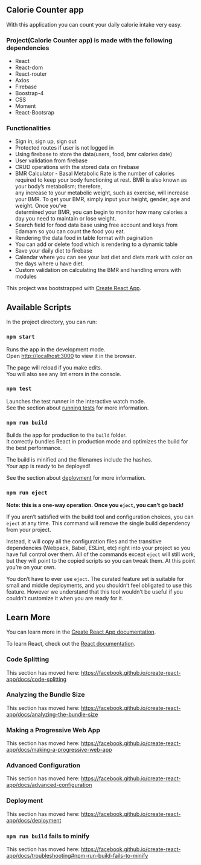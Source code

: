 ## Calorie Counter app
With this application you can count your daily calorie intake very easy.

### Project(Calorie Counter app) is made with the following dependencies
<ul>
<li>React</li>
<li>React-dom</li>
<li>React-router</li>
<li>Axios</li>
<li>Firebase</li>
<li>Boostrap-4</li>
<li>CSS</li>
<li>Moment</li>
<li>React-Bootsrap</li>
</ul>


### Functionalities
- Sign in, sign up, sign out <br>
- Protected routes if user is not logged in <br>
- Using firebase to store the data(users, food, bmr calories date)<br>
- User validation from firebase <br>
- CRUD operations with the stored data on firebase <br>
- BMR Calculator - Basal Metabolic Rate is the number of calories required to keep your body functioning at rest. BMR is also known as your body’s metabolism; therefore,<br> 
  any increase to your metabolic weight, such as exercise, will increase your BMR. To get your BMR, simply input your height, gender, age and weight. Once you’ve<br>
  determined your BMR, you can begin to monitor how many calories a day you need to maintain or lose weight.<br>
- Search field for food data base using free account and keys from Edamam so you can count the food you eat.<br>
- Rendering the data food in table format with pagination <br>
- You can add or delete food which is rendering to a dynamic table 
- Save your daily diet to firebase <br>
- Calendar where you can see your last diet and diets mark with color on the days where u have diet. <br>
- Custom validation on calculating the BMR and handling errors with modules <br>




This project was bootstrapped with [Create React App](https://github.com/facebook/create-react-app).

## Available Scripts

In the project directory, you can run:

### `npm start`

Runs the app in the development mode.<br>
Open [http://localhost:3000](http://localhost:3000) to view it in the browser.

The page will reload if you make edits.<br>
You will also see any lint errors in the console.

### `npm test`

Launches the test runner in the interactive watch mode.<br>
See the section about [running tests](https://facebook.github.io/create-react-app/docs/running-tests) for more information.

### `npm run build`

Builds the app for production to the `build` folder.<br>
It correctly bundles React in production mode and optimizes the build for the best performance.

The build is minified and the filenames include the hashes.<br>
Your app is ready to be deployed!

See the section about [deployment](https://facebook.github.io/create-react-app/docs/deployment) for more information.

### `npm run eject`

**Note: this is a one-way operation. Once you `eject`, you can’t go back!**

If you aren’t satisfied with the build tool and configuration choices, you can `eject` at any time. This command will remove the single build dependency from your project.

Instead, it will copy all the configuration files and the transitive dependencies (Webpack, Babel, ESLint, etc) right into your project so you have full control over them. All of the commands except `eject` will still work, but they will point to the copied scripts so you can tweak them. At this point you’re on your own.

You don’t have to ever use `eject`. The curated feature set is suitable for small and middle deployments, and you shouldn’t feel obligated to use this feature. However we understand that this tool wouldn’t be useful if you couldn’t customize it when you are ready for it.

## Learn More

You can learn more in the [Create React App documentation](https://facebook.github.io/create-react-app/docs/getting-started).

To learn React, check out the [React documentation](https://reactjs.org/).

### Code Splitting

This section has moved here: https://facebook.github.io/create-react-app/docs/code-splitting

### Analyzing the Bundle Size

This section has moved here: https://facebook.github.io/create-react-app/docs/analyzing-the-bundle-size

### Making a Progressive Web App

This section has moved here: https://facebook.github.io/create-react-app/docs/making-a-progressive-web-app

### Advanced Configuration

This section has moved here: https://facebook.github.io/create-react-app/docs/advanced-configuration

### Deployment

This section has moved here: https://facebook.github.io/create-react-app/docs/deployment

### `npm run build` fails to minify

This section has moved here: https://facebook.github.io/create-react-app/docs/troubleshooting#npm-run-build-fails-to-minify
